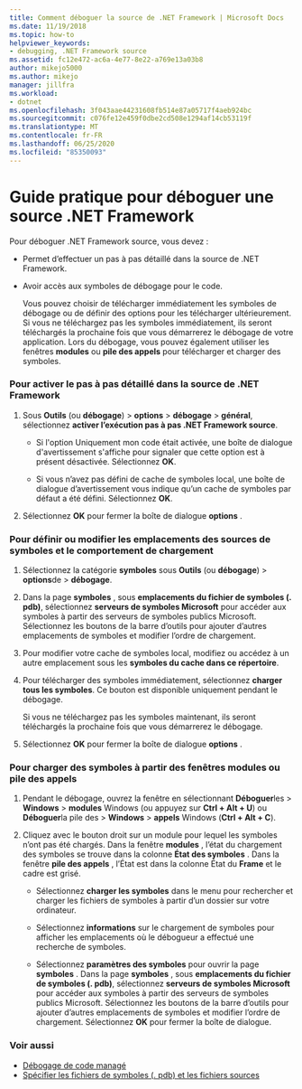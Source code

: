 ```yaml
---
title: Comment déboguer la source de .NET Framework | Microsoft Docs
ms.date: 11/19/2018
ms.topic: how-to
helpviewer_keywords:
- debugging, .NET Framework source
ms.assetid: fc12e472-ac6a-4e77-8e22-a769e13a03b8
author: mikejo5000
ms.author: mikejo
manager: jillfra
ms.workload:
- dotnet
ms.openlocfilehash: 3f043aae44231608fb514e87a05717f4aeb924bc
ms.sourcegitcommit: c076fe12e459f0dbe2cd508e1294af14cb53119f
ms.translationtype: MT
ms.contentlocale: fr-FR
ms.lasthandoff: 06/25/2020
ms.locfileid: "85350093"
---
```

# <a name="how-to-debug-net-framework-source"></a>Guide pratique pour déboguer une source .NET Framework

Pour déboguer .NET Framework source, vous devez :

- Permet d’effectuer un pas à pas détaillé dans la source de .NET Framework.

- Avoir accès aux symboles de débogage pour le code.

  Vous pouvez choisir de télécharger immédiatement les symboles de débogage ou de définir des options pour les télécharger ultérieurement. Si vous ne téléchargez pas les symboles immédiatement, ils seront téléchargés la prochaine fois que vous démarrerez le débogage de votre application. Lors du débogage, vous pouvez également utiliser les fenêtres **modules** ou **pile des appels** pour télécharger et charger des symboles.

### <a name="to-enable-stepping-into-net-framework-source"></a>Pour activer le pas à pas détaillé dans la source de .NET Framework

1. Sous **Outils** (ou **débogage**) > **options**  >  **débogage**  >  **général**, sélectionnez **activer l’exécution pas à pas .NET Framework source**.

   - Si l'option Uniquement mon code était activée, une boîte de dialogue d'avertissement s'affiche pour signaler que cette option est à présent désactivée. Sélectionnez **OK**.

   - Si vous n’avez pas défini de cache de symboles local, une boîte de dialogue d’avertissement vous indique qu’un cache de symboles par défaut a été défini. Sélectionnez **OK**.

1. Sélectionnez **OK** pour fermer la boîte de dialogue **options** .

### <a name="to-set-or-change-symbol-source-locations-and-loading-behavior"></a>Pour définir ou modifier les emplacements des sources de symboles et le comportement de chargement

1. Sélectionnez la catégorie **symboles** sous **Outils** (ou **débogage**) > **options**de  >  **débogage**.

1. Dans la page **symboles** , sous **emplacements du fichier de symboles (. pdb)**, sélectionnez **serveurs de symboles Microsoft** pour accéder aux symboles à partir des serveurs de symboles publics Microsoft. Sélectionnez les boutons de la barre d’outils pour ajouter d’autres emplacements de symboles et modifier l’ordre de chargement.

1. Pour modifier votre cache de symboles local, modifiez ou accédez à un autre emplacement sous les **symboles du cache dans ce répertoire**.

1. Pour télécharger des symboles immédiatement, sélectionnez **charger tous les symboles**. Ce bouton est disponible uniquement pendant le débogage.

   Si vous ne téléchargez pas les symboles maintenant, ils seront téléchargés la prochaine fois que vous démarrerez le débogage.

1. Sélectionnez **OK** pour fermer la boîte de dialogue **options** .

### <a name="to-load-symbols-from-the-modules-or-call-stack-windows"></a>Pour charger des symboles à partir des fenêtres modules ou pile des appels

1. Pendant le débogage, ouvrez la fenêtre en sélectionnant **Déboguer**les  >  **Windows**  >  **modules** Windows (ou appuyez sur **Ctrl + Alt + U**) ou **Déboguer**la pile des  >  **Windows**  >  **appels** Windows (**Ctrl + Alt + C**).

1. Cliquez avec le bouton droit sur un module pour lequel les symboles n’ont pas été chargés. Dans la fenêtre **modules** , l’état du chargement des symboles se trouve dans la colonne **État des symboles** . Dans la fenêtre **pile des appels** , l’État est dans la colonne État du **Frame** et le cadre est grisé.

   - Sélectionnez **charger les symboles** dans le menu pour rechercher et charger les fichiers de symboles à partir d’un dossier sur votre ordinateur.

   - Sélectionnez **informations** sur le chargement de symboles pour afficher les emplacements où le débogueur a effectué une recherche de symboles.

   - Sélectionnez **paramètres des symboles** pour ouvrir la page **symboles** . Dans la page **symboles** , sous **emplacements du fichier de symboles (. pdb)**, sélectionnez **serveurs de symboles Microsoft** pour accéder aux symboles à partir des serveurs de symboles publics Microsoft. Sélectionnez les boutons de la barre d’outils pour ajouter d’autres emplacements de symboles et modifier l’ordre de chargement. Sélectionnez **OK** pour fermer la boîte de dialogue.

### <a name="see-also"></a>Voir aussi
- [Débogage de code managé](../debugger/debugging-managed-code.md)
- [Spécifier les fichiers de symboles (. pdb) et les fichiers sources](../debugger/specify-symbol-dot-pdb-and-source-files-in-the-visual-studio-debugger.md)